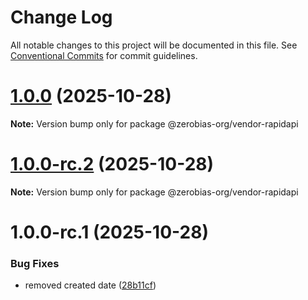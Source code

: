# Change Log

All notable changes to this project will be documented in this file.
See [Conventional Commits](https://conventionalcommits.org) for commit guidelines.

# [1.0.0](https://github.com/zerobias-org/vendor/compare/@zerobias-org/vendor-rapidapi@1.0.0-rc.2...@zerobias-org/vendor-rapidapi@1.0.0) (2025-10-28)

**Note:** Version bump only for package @zerobias-org/vendor-rapidapi





# [1.0.0-rc.2](https://github.com/zerobias-org/vendor/compare/@zerobias-org/vendor-rapidapi@1.0.0-rc.1...@zerobias-org/vendor-rapidapi@1.0.0-rc.2) (2025-10-28)

**Note:** Version bump only for package @zerobias-org/vendor-rapidapi





# 1.0.0-rc.1 (2025-10-28)


### Bug Fixes

* removed created date ([28b11cf](https://github.com/zerobias-org/vendor/commit/28b11cf2563e9cdadd4b1dc83edd60d2fcd01df0))
